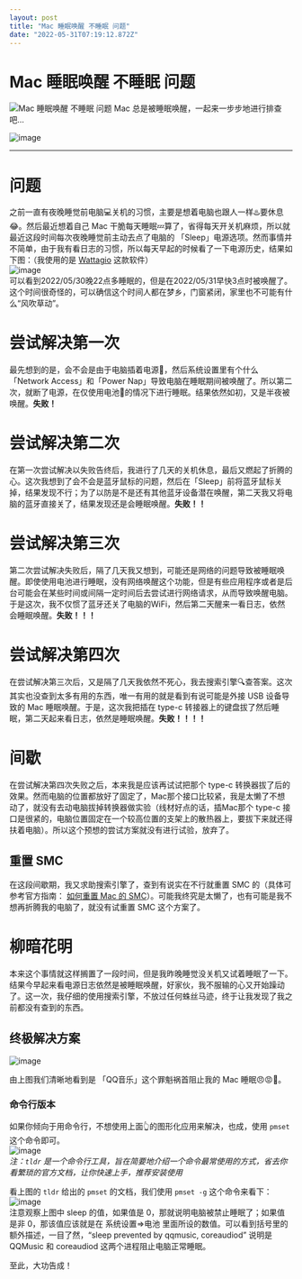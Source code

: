 ```yaml
---
layout: post
title: "Mac 睡眠唤醒 不睡眠 问题"
date: "2022-05-31T07:19:12.872Z"
---
```

Mac 睡眠唤醒 不睡眠 问题
===============

![Mac 睡眠唤醒 不睡眠 问题](https://img2022.cnblogs.com/blog/1043209/202205/1043209-20220531093213046-1153675282.png) Mac 总是被睡眠唤醒，一起来一步步地进行排查吧...

![image](https://img2022.cnblogs.com/blog/1043209/202205/1043209-20220531112044626-175085683.jpg)

* * *

问题
==

之前一直有夜晚睡觉前电脑💻关机的习惯，主要是想着电脑也跟人一样♨️要休息😂。然后最近想着自己 Mac 干脆每天睡眠💤算了，省得每天开关机麻烦，所以就最近这段时间每次夜晚睡觉前主动去点了电脑的 「Sleep」电源选项。然而事情并不简单，由于我有看日志的习惯，所以每天早起的时候看了一下电源历史，结果如下图：（我使用的是 [Wattagio](https://filincode.com/en/wattagio) 这款软件）  
![image](https://img2022.cnblogs.com/blog/1043209/202205/1043209-20220531095306758-1371295654.png)  
可以看到2022/05/30晚22点多睡眠的，但是在2022/05/31早快3点时被唤醒了。这个时间很奇怪的，可以确信这个时间人都在梦乡，门窗紧闭，家里也不可能有什么“风吹草动”。

尝试解决第一次
=======

最先想到的是，会不会是由于电脑插着电源🔌，然后系统设置里有个什么「Network Access」和「Power Nap」导致电脑在睡眠期间被唤醒了。所以第二次，就断了电源，在仅使用电池🔋的情况下进行睡眠。结果依然如初，又是半夜被唤醒。**失败！**

尝试解决第二次
=======

在第一次尝试解决以失败告终后，我进行了几天的关机休息，最后又燃起了折腾的心。这次我想到了会不会是蓝牙鼠标的问题，然后在「Sleep」前将蓝牙鼠标关掉，结果发现不行；为了以防是不是还有其他蓝牙设备潜在唤醒，第二天我又将电脑的蓝牙直接关了，结果发现还是会睡眠唤醒。**失败！！**

尝试解决第三次
=======

第二次尝试解决失败后，隔了几天我又想到，可能还是网络的问题导致被睡眠唤醒。即使使用电池进行睡眠，没有网络唤醒这个功能，但是有些应用程序或者是后台可能会在某些时间或间隔一定时间后去尝试进行网络请求，从而导致唤醒电脑。于是这次，我不仅惯了蓝牙还关了电脑的WiFi，然后第二天醒来一看日志，依然会睡眠唤醒。**失败！！！**

尝试解决第四次
=======

在尝试解决第三次后，又是隔了几天我依然不死心，我去搜索引擎🔍查答案。这次其实也没查到太多有用的东西，唯一有用的就是看到有说可能是外接 USB 设备导致的 Mac 睡眠唤醒。于是，这次我把插在 type-c 转接器上的键盘拔了然后睡眠，第二天起来看日志，依然是睡眠唤醒。**失败！！！！**

间歇
==

在尝试解决第四次失败之后，本来我是应该再试试把那个 type-c 转换器拔了后的效果。然而电脑的位置都放好了固定了，Mac那个接口比较紧，我是太懒了不想动了，就没有去动电脑拔掉转换器做实验（线材好点的话，插Mac那个 type-c 接口是很紧的，电脑位置固定在一个较高位置的支架上的散热器上，要拔下来就还得扶着电脑）。所以这个预想的尝试方案就没有进行试验，放弃了。

重置 SMC
------

在这段间歇期，我又求助搜索引擎了，查到有说实在不行就重置 SMC 的（具体可参考官方指南： [如何重置 Mac 的 SMC](https://support.apple.com/zh-cn/HT201295)）。可能我终究是太懒了，也有可能是我不想再折腾我的电脑了，就没有试重置 SMC 这个方案了。

柳暗花明
====

本来这个事情就这样搁置了一段时间，但是我昨晚睡觉没关机又试着睡眠了一下。结果今早起来看电源日志依然是被睡眠唤醒，好家伙，我不服输的心又开始躁动了。这一次，我仔细的使用搜索引擎，不放过任何蛛丝马迹，终于让我发现了我之前都没有查到的东西。

终极解决方案
------

![image](https://img2022.cnblogs.com/blog/1043209/202205/1043209-20220531120015884-405834530.png)

由上图我们清晰地看到是 「QQ音乐」这个罪魁祸首阻止我的 Mac 睡眠😠😡💢。

### 命令行版本

如果你倾向于用命令行，不想使用上面👆的图形化应用来解决，也成，使用 `pmset` 这个命令即可。  
![image](https://img2022.cnblogs.com/blog/1043209/202205/1043209-20220531120310298-1900911114.png)  
_注：`tldr` 是一个命令行工具，旨在简要地介绍一个命令最常使用的方式，省去你看繁琐的官方文档，让你快速上手，推荐安装使用_

看上图的 `tldr` 给出的 `pmset` 的文档，我们使用 `pmset -g` 这个命令来看下：  
![image](https://img2022.cnblogs.com/blog/1043209/202205/1043209-20220531120549222-677135452.png)  
注意观察上图中 sleep 的值，如果值是 0，那就说明电脑被禁止睡眠了；如果值是非 0，那该值应该就是在 系统设置=>电池 里面所设的数值。可以看到括号里的额外描述，一目了然，“sleep prevented by qqmusic, coreaudiod” 说明是 QQMusic 和 coreaudiod 这两个进程阻止电脑正常睡眠。

至此，大功告成！